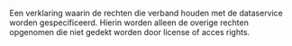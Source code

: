 Een verklaring waarin de rechten die verband houden met de dataservice worden gespecificeerd. Hierin worden alleen de overige rechten opgenomen die niet gedekt worden door license of acces rights.

